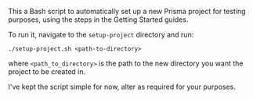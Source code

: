 This a Bash script to automatically set up a new Prisma project for testing purposes, using the steps in the Getting Started guides.

To run it, navigate to the `setup-project` directory and run:

```
./setup-project.sh <path-to-directory>
```

where `<path_to_directory>` is the path to the new directory you want the project to be created in.

I've kept the script simple for now, alter as required for your purposes.
